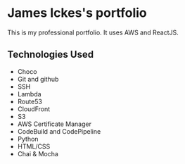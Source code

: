 # James Ickes's portfolio
This is my professional portfolio. It uses AWS and ReactJS.

## Technologies Used
* Choco
* Git and github
* SSH
* Lambda
* Route53
* CloudFront
* S3
* AWS Certificate Manager
* CodeBuild and CodePipeline
* Python
* HTML/CSS
* Chai & Mocha
